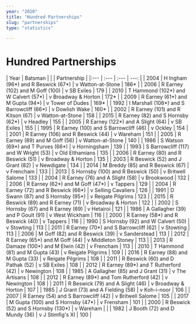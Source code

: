 ```yaml
---
year: "2020"
title: "Hundred Partnerships"
slug: "partnerships"
type: "statistics"

---
```

# Hundred Partnerships

| Year | Batsman |  |  | Partnership |
|:--- | :--- | :--- | ---: |
| 2004 | H Ingham (96*) and R Beswick (67*) | v Watton-at-Stone | 186* |
| 2006 | R Earney (102) and M  Goff (100) | v SB Exiles | 179 |
| 2010 | T Hammond (102*) and W Calvert (57*) | v Broadway & Horton | 172* |
| 2009 | R Earney (61*) and M Gupta (94*) | v Tower of Dudes | 169* |
| 1992 | I Marshall (108*) and S Barrowcliff (66*) | v Dowlish Wake | 160* |
| 2002 | R Earney (101) and R Kitson (67) | v Watton-at-Stone | 158 |
| 2015 | R Earney (82) and S Hornsby (62*) | v Headley | 155 |
| 2005 | R Earney (122*) and A Slight (64) | v SB Exiles | 155 |
| 1995 | R Earney (100) and S Barrowcliff (46) | v Ockley | 154 |
| 2001 | R Earney (106) and R Beswick (44) | v Wareham | 151 |
| 2005 | R Earney (89) and M Goff (56) | v Watton-at-Stone | 140 |
| 1986 | S Watson (69*) and T Purves (66*) | v Horningsham | 139 |
| 1993 | S Barrowcliff (117) and W Wright (53) | v Old Elthamians | 135 |
| 2006 | R Earney (80) and R Beswick (51) | v Broadway & Horton | 135 |
| 2003 | R Beswick (52) and J Grant (82) | v Newdigate | 134 |
| 2014 | M Breddy (85) and R Beswick (67) | v Frencham | 133 |
| 2013 | S Hornsby (100) and R Beswick (50) | v Britwell Salome | 133 |
| 2004 | R Earney (76) and A Slight (58) | v Brookwood | 132 |
| 2006 | R Earney (62*) and M Goff (47*) | v Tappers | 129 |
| 2004 | R Earney (72) and R Beswick (66*) | v Selling Cavaliers | 126 |
| 1991 | D Swann (87) and S Hornsby (95*) | v Reigate Pilgrims | 123 |
| 2015 | R Beswick (89) and R Earney (71) | v Broadway & Horton | 122 |
| 2002 | S Hornsby (67) and R Earney (69) | v Hetairoi | 121 |
| 1986 | A Gallagher (39) and P Goult (91) | v West Wickham | 116 |
| 2000 | R Earney (58*) and R Beswick (40) | v Tappers | 116 |
| 1990 | S Hornsby (92) and W Calvert (50) | v Stowting | 113 |
| 2011 | R Earney (70*) and S Barrowcliff (62) | v Stowting | 113 |
| 2006 | M Goff (82) and R Beswick (39) | v Sanderstead | 113 |
| 2012 | R Earney (65*) and M Goff (44) | v Middleton Stoney | 113 |
| 2013 | R Damaze (100*) and M Elwin (42) | v Frencham | 113 |
| 2010 | T Hammond (81) and M Gupta (43) | v Reigate Pilgrims | 109 |
| 2016 | R Earney (88) and M Gupta (33) | v Reigate Pilgrims | 108 |
| 2011 | R Beswick (60) and D Pathak (52) | v SB Exiles | 108 |
| 2012 | R Earney (89*) and T Rutherford (42) | v Newington | 108 |
| 1985 | A Gallagher (85) and J Grant (31) | v The Artisans | 108 |
| 2012 | R Earney (89*) and Tom Rutherford (42) | v Newington | 108 |
| 2011 | R Beswick (79) and A Slight (46) | v Broadway & Horton | 107 |
| 1985 | J Grant (73) and A Fielding (58) | v Koh-i-noor | 106 |
| 2007 | R Earney (54) and S Barrowcliff (42) | v Britwell Salome | 105 |
| 2017 | M Gupta (100) and S Hornsby (47*) | v Frensham | 101 |
| 2000 | R Beswick (52) and S Hornsby (130*) | v Wareham | |
| 1982 | J Booth (72) and D Mundy (36) | v J Stimfig's XI | 100 |